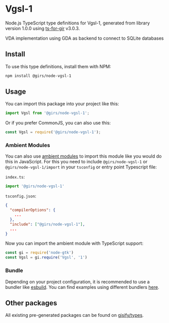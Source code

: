
# Vgsl-1

Node.js TypeScript type definitions for Vgsl-1, generated from library version 1.0.0 using [ts-for-gir](https://github.com/gjsify/ts-for-gir) v3.0.3.

VDA implementation using GDA as backend to connect to SQLite databases

## Install

To use this type definitions, install them with NPM:
```bash
npm install @girs/node-vgsl-1
```

## Usage

You can import this package into your project like this:
```ts
import Vgsl from '@girs/node-vgsl-1';
```

Or if you prefer CommonJS, you can also use this:
```ts
const Vgsl = require('@girs/node-vgsl-1');
```

### Ambient Modules

You can also use [ambient modules](https://github.com/gjsify/ts-for-gir/tree/main/packages/cli#ambient-modules) to import this module like you would do this in JavaScript.
For this you need to include `@girs/node-vgsl-1` or `@girs/node-vgsl-1/import` in your `tsconfig` or entry point Typescript file:

`index.ts`:
```ts
import '@girs/node-vgsl-1'
```

`tsconfig.json`:
```json
{
  "compilerOptions": {
    ...
  },
  "include": ["@girs/node-vgsl-1"],
  ...
}
```

Now you can import the ambient module with TypeScript support: 

```ts
const gi = require('node-gtk')
const Vgsl = gi.require('Vgsl', '1')
```


### Bundle

Depending on your project configuration, it is recommended to use a bundler like [esbuild](https://esbuild.github.io/). You can find examples using different bundlers [here](https://github.com/gjsify/ts-for-gir/tree/main/examples).

## Other packages

All existing pre-generated packages can be found on [gjsify/types](https://github.com/gjsify/types).

